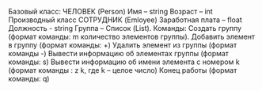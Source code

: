 Базовый класс:
ЧЕЛОВЕК (Person)
Имя – string
Возраст – int
Производный класс
СОТРУДНИК (Emloyee)
Заработная плата – float
Должность - string
Группа – Список (List).
Команды:
Создать группу (формат команды: m количество элементов группы).
Добавить элемент в группу (формат команды: +)
Удалить элемент из группы (формат команды -)
Вывести информацию об элементах группы (формат команды: s)
Вывести информацию об имени элемента с номером k (формат команды : z k, где k
– целое число)
Конец работы (формат команды: q)